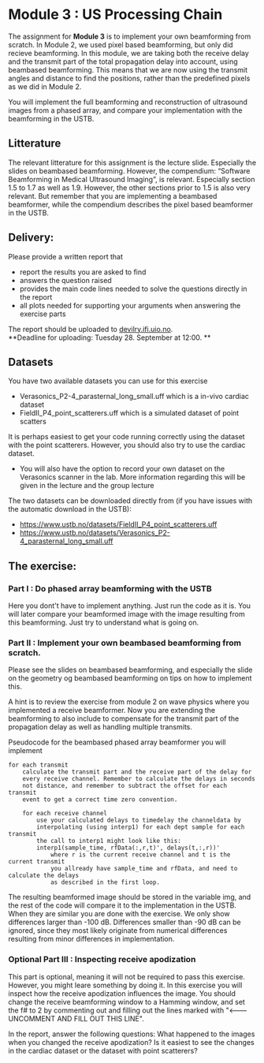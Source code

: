 # Module 3 : US Processing Chain

The assignment for **Module 3** is to implement your own beamforming from
scratch. In Module 2, we used pixel based beamforming, but only did recieve 
beamforming. In this module, we are taking both the receive delay and the transmit
part of the total propagation delay into account, using beambased beamforming. 
This means that we are now using the transmit angles and distance to find the positions, 
rather than the predefined pixels as we did in Module 2.

You will implement the full beamforming and reconstruction of ultrasound images
from a phased array, and compare your implementation with the beamforming in the USTB. 

## Litterature
The relevant litterature for this assignment is the lecture slide. Especially the
slides on beambased beamforming. However, the compendium: “Software Beamforming
in Medical Ultrasound Imaging”, is relevant. Especially section 1.5 to 1.7 as 
well as 1.9. However, the other sections prior to 1.5 is also very relevant.
But remember that you are implementing a beambased beamformer, while the compendium
describes the pixel based beamformer in the USTB.

## Delivery:
Please provide a written report that

- report the results you are asked to find
- answers the question raised
- provides the main code lines needed to solve the questions directly in the report
- all plots needed for supporting your arguments when answering the exercise parts

The report should be uploaded to [devilry.ifi.uio.no](devilry.ifi.uio.no).  
**Deadline for uploading: Tuesday 28. September at 12:00. **

## Datasets
You have two available datasets you can use for this exercise

+ Verasonics_P2-4_parasternal_long_small.uff which is a in-vivo cardiac dataset
+ FieldII_P4_point_scatterers.uff which is a simulated dataset of point scatters

It is perhaps easiest to get your code running correctly using the dataset
with the point scatterers. However, you should also try to use the cardiac dataset.

+ You will also have the option to record your own dataset on the Verasonics scanner
in the lab. More information regarding this will be given in the lecture and the group lecture

The two datasets can be downloaded directly from (if you have issues with the automatic download in the USTB):

+ https://www.ustb.no/datasets/FieldII_P4_point_scatterers.uff
+ https://www.ustb.no/datasets/Verasonics_P2-4_parasternal_long_small.uff

## The exercise:
### Part I : Do phased array beamforming with the USTB

Here you dont't have to implement anything. Just run the code as it is.
You will later compare your beamformed image with the image resulting
from this beamforming. Just try to understand what is going on.

### Part II : Implement your own beambased beamforming from scratch.

Please see the slides on beambased beamforming, and especially the slide
on the geometry og beambased beamforming on tips on how to implement this.

A hint is to review the exercise from module 2 on wave physics where you
implemented a receive beamformer. Now you are extending the beamforming to also
include to compensate for the transmit part of the propagation delay as
well as handling multiple transmits.

Pseudocode for the beambased phased array beamformer you will implement


    for each transmit
        calculate the transmit part and the receive part of the delay for
        every receive channel. Remember to calculate the delays in seconds
        not distance, and remember to subtract the offset for each transmit
        event to get a correct time zero convention.

        for each receive channel
            use your calculated delays to timedelay the channeldata by
            interpolating (using interp1) for each dept sample for each transmit
            the call to interp1 might look like this:
            interp1(sample_time, rfData(:,r,t)', delays(t,:,r))'
                where r is the current receive channel and t is the current transmit
                you allready have sample_time and rfData, and need to calculate the delays
                as described in the first loop.

The resulting beamformed image should be stored in the variable img, and the rest
of the code will compare it to the implementation in the USTB. When they are similar
you are done with the exercise. We only show differences larger than -100 dB. 
Differences smaller than -90 dB can be ignored, since they most likely originate from  numerical
differences resulting from minor differences in implementation.

### Optional Part III :  Inspecting receive apodization 
This part is optional, meaning it will not be required to pass this exercise. 
However, you might leare something by doing it. In this exercise you will inspect
how the receive apodization influences the image.  You should change the receive
beamforming window to a Hamming window, and set the f# to 2 by commenting out and filling
out the lines marked with "<--- UNCOMMENT AND FILL OUT THIS LINE".

In the report, answer the following questions:
What happened to the images when you changed the receive apodization? 
Is it easiest to see the changes in the cardiac dataset or the dataset
with point scatterers?
